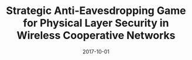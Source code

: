 ---
title: "Strategic Anti-Eavesdropping Game for Physical Layer Security in Wireless Cooperative Networks"
authors:
- Kun Wang
- Li Yuan
- Deze Zeng
- Song Guo
- Yanfei Sun

date: "2017-10-01"
doi: ""

# Publication type.
# 1 = Conference paper; 2 = Journal article;
# 3 = Preprint Paper; 4 = Report; 5 = Book; 6 = Book section;
# 7 = Thesis; 8 = Patent
publication_types: ["2"]

# Publication name and optional abbreviated publication name.
publication: "*IEEE Transactions on Vehicular Technology*"
publication_short: "TVT"

url_pdf: https://ieeexplore.ieee.org/abstract/document/7924225
# url_code: ''
# url_dataset: ''
# url_poster: ''
# url_project: ''
# url_slides: ''
# url_video: ''

---